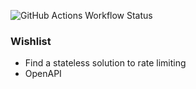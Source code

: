 ![GitHub Actions Workflow Status](https://img.shields.io/github/actions/workflow/status/tomkcey/koa-template/ci.yml?branch=master)

### Wishlist

-   Find a stateless solution to rate limiting
-   OpenAPI

